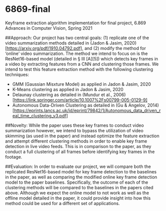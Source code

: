 # 6869-final
Keyframe extraction algorithm implementation for final project, 6.869 Advances in Computer Vision, Spring 2021

##Approach:
Our project has two central goals: (1) replicate one of the video summarization methods detailed in (Jadon & Jasim, 2020)[https://arxiv.org/pdf/1910.04792.pdf], and (2) modify the method for ‘online’ video summarization. The method we intend to focus on is the ResNet16-based model (detailed in § III [A][5]) which detects key frames in a video by extracting features from a CNN and clustering those frames. We intend to test this feature extraction method with the following clustering techniques:
- GMM (Gaussian Misxture Model) as applied in Jadon & Jasim, 2020
- K-Means clustering as applied in Jadon & Jasim, 2020
- Delaunay clustering as detailed in (Mundur et al., 2006)[https://link.springer.com/article/10.1007%2Fs00799-005-0129-9]
- Autonomous Data-Driven Clustering as detailed in (Gu & Angelov, 2014)[https://eprints.lancs.ac.uk/id/eprint/79842/1/Autonomous_data_driven_real_time_clustering_v3.pdf]

##Novelty:
While the paper uses these key frames to conduct video summarization however, we intend to bypass the utilization of video skimming (as used in the paper) and instead optimize the feature extraction and attempt different clustering methods in order to enable key frame detection in live video feeds. This is in comparison to the paper, as they conduct a full clustering of all frames before identifying key frames in the footage.

##Evaluation:
In order to evaluate our project, we will compare both the replicated ResNet16-based model for key frame detection to the baselines in the paper, as well as comparing the modified online key frame detection model to the paper baselines. Specifically, the outcome of each of the clustering methods will be compared to the baselines in the papers cited above. Although we expect the online model to not work as well as the offline model detailed in the paper, it could provide insight into how this method could be used for a different set of applications.